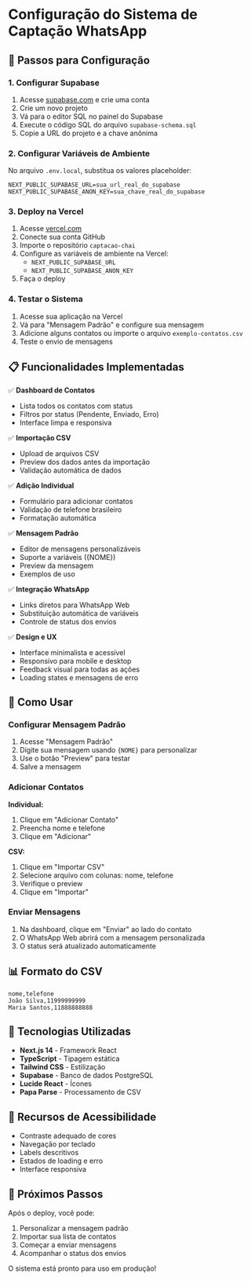 # Configuração do Sistema de Captação WhatsApp

## 🚀 Passos para Configuração

### 1. Configurar Supabase

1. Acesse [supabase.com](https://supabase.com) e crie uma conta
2. Crie um novo projeto
3. Vá para o editor SQL no painel do Supabase
4. Execute o código SQL do arquivo `supabase-schema.sql`
5. Copie a URL do projeto e a chave anônima

### 2. Configurar Variáveis de Ambiente

No arquivo `.env.local`, substitua os valores placeholder:

```env
NEXT_PUBLIC_SUPABASE_URL=sua_url_real_do_supabase
NEXT_PUBLIC_SUPABASE_ANON_KEY=sua_chave_real_do_supabase
```

### 3. Deploy na Vercel

1. Acesse [vercel.com](https://vercel.com)
2. Conecte sua conta GitHub
3. Importe o repositório `captacao-chai`
4. Configure as variáveis de ambiente na Vercel:
   - `NEXT_PUBLIC_SUPABASE_URL`
   - `NEXT_PUBLIC_SUPABASE_ANON_KEY`
5. Faça o deploy

### 4. Testar o Sistema

1. Acesse sua aplicação na Vercel
2. Vá para "Mensagem Padrão" e configure sua mensagem
3. Adicione alguns contatos ou importe o arquivo `exemplo-contatos.csv`
4. Teste o envio de mensagens

## 📋 Funcionalidades Implementadas

✅ **Dashboard de Contatos**
- Lista todos os contatos com status
- Filtros por status (Pendente, Enviado, Erro)
- Interface limpa e responsiva

✅ **Importação CSV**
- Upload de arquivos CSV
- Preview dos dados antes da importação
- Validação automática de dados

✅ **Adição Individual**
- Formulário para adicionar contatos
- Validação de telefone brasileiro
- Formatação automática

✅ **Mensagem Padrão**
- Editor de mensagens personalizáveis
- Suporte a variáveis ({NOME})
- Preview da mensagem
- Exemplos de uso

✅ **Integração WhatsApp**
- Links diretos para WhatsApp Web
- Substituição automática de variáveis
- Controle de status dos envios

✅ **Design e UX**
- Interface minimalista e acessível
- Responsivo para mobile e desktop
- Feedback visual para todas as ações
- Loading states e mensagens de erro

## 🎯 Como Usar

### Configurar Mensagem Padrão
1. Acesse "Mensagem Padrão"
2. Digite sua mensagem usando `{NOME}` para personalizar
3. Use o botão "Preview" para testar
4. Salve a mensagem

### Adicionar Contatos
**Individual:**
1. Clique em "Adicionar Contato"
2. Preencha nome e telefone
3. Clique em "Adicionar"

**CSV:**
1. Clique em "Importar CSV"
2. Selecione arquivo com colunas: nome, telefone
3. Verifique o preview
4. Clique em "Importar"

### Enviar Mensagens
1. Na dashboard, clique em "Enviar" ao lado do contato
2. O WhatsApp Web abrirá com a mensagem personalizada
3. O status será atualizado automaticamente

## 📊 Formato do CSV

```csv
nome,telefone
João Silva,11999999999
Maria Santos,11888888888
```

## 🔧 Tecnologias Utilizadas

- **Next.js 14** - Framework React
- **TypeScript** - Tipagem estática
- **Tailwind CSS** - Estilização
- **Supabase** - Banco de dados PostgreSQL
- **Lucide React** - Ícones
- **Papa Parse** - Processamento de CSV

## 📱 Recursos de Acessibilidade

- Contraste adequado de cores
- Navegação por teclado
- Labels descritivos
- Estados de loading e erro
- Interface responsiva

## 🚀 Próximos Passos

Após o deploy, você pode:
1. Personalizar a mensagem padrão
2. Importar sua lista de contatos
3. Começar a enviar mensagens
4. Acompanhar o status dos envios

O sistema está pronto para uso em produção!
